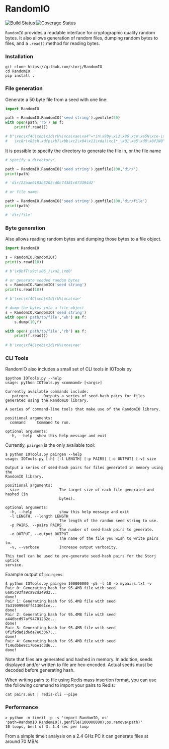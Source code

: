 RandomIO
===============

[![Build Status](https://travis-ci.org/wiggzz/RandomIO.svg)](https://travis-ci.org/wiggzz/RandomIO) [![Coverage Status](https://img.shields.io/coveralls/wiggzz/RandomIO.svg)](https://coveralls.io/r/wiggzz/RandomIO?branch=master)

`RandomIO` provides a readable interface for cryptographic quality random bytes.  It also allows generation of random files, dumping random bytes to files, and a `.read()` method for reading bytes.

### Installation

```
git clone https://github.com/storj/RandomIO
cd RandomIO
pip install .
```

### File generation

Generate a 50 byte file from a seed with one line:

```python
import RandomIO

path = RandomIO.RandomIO('seed string').genfile(50)
with open(path,'rb') as f:
	print(f.read())

# b"\xec\xf4C\xeb\x1d\rU%\xca\xae\xa4^=*in\x90y\x12\x86\xce\xe5N\xce-\x16
#   \xc8r\x83sh\xdfp\xb7\xbb\xc2\x04\x11\xda)\xc1*_\x01\xe5\xd8\x0f}N0"
```

It is possible to specify the directory to generate the file in, or the file name

```python
# specify a directory:

path = RandomIO.RandomIO('seed string').genfile(100,'dir/')
print(path)

# 'dir/22aae6183b5202cd0c74381c673394d2'

# or file name:

path = RandomIO.RandomIO('seed string').genfile(100,'dir/file')
print(path)

# 'dir/file'
```

### Byte generation

Also allows reading random bytes and dumping those bytes to a file object.

```python
import RandomIO

s = RandomIO.RandomIO()
print(s.read(10))

# b'\x8bfT\x9c\x06_)\xa2,\xd0'

# or generate seeded random bytes
s = RandomIO.RandomIO('seed string')
print(s.read(10))

# b'\xec\xf4C\xeb\x1d\rU%\xca\xae'

# dump the bytes into a file object
s = RandomIO.RandomIO('seed string')
with open('path/to/file','wb') as f:
	s.dump(10,f)

with open('path/to/file','rb') as f:
	print(f.read())
	
# b'\xec\xf4C\xeb\x1d\rU%\xca\xae'
```

### CLI Tools

RandomIO also includes a small set of CLI tools in IOTools.py
```
$python IOTools.py --help
usage: python IOTools.py <command> [<args>]

Currently available commands include:
   pairgen       Outputs a series of seed-hash pairs for files generated using the RandomIO library.

A series of command-line tools that make use of the RandomIO library.

positional arguments:
  command     Command to run.

optional arguments:
  -h, --help  show this help message and exit
```

Currently, `pairgen` is the only available tool:
```
$ python IOTools.py pairgen --help
usage: IOTools.py [-h] [-l LENGTH] [-p PAIRS] [-o OUTPUT] [-v] size

Output a series of seed-hash pairs for files generated in memory using the
RandomIO library.

positional arguments:
  size                  The target size of each file generated and hashed (in
                        bytes).

optional arguments:
  -h, --help            show this help message and exit
  -l LENGTH, --length LENGTH
                        The length of the random seed string to use.
  -p PAIRS, --pairs PAIRS
                        The number of seed-hash pairs to generate.
  -o OUTPUT, --output OUTPUT
                        The name of the file you wish to write pairs to.
  -v, --verbose         Increase output verbosity.

This tool can be used to pre-generate seed-hash pairs for the Storj uptick
service.
```

Example output of `pairgens`:
```
$ python IOTools.py pairgen 100000000 -p5 -l 10 -o mypairs.txt -v
Pair 0: Generating hash for 95.4MB file with seed 6a95c93fa9ca92d249d2...
done!
Pair 1: Generating hash for 95.4MB file with seed 7b31909908ff413061ce...
done!
Pair 2: Generating hash for 95.4MB file with seed a440bcd97af94701282c...
done!
Pair 3: Generating hash for 95.4MB file with seed 0f1f9dad1d6da7e03367...
done!
Pair 4: Generating hash for 95.4MB file with seed f146dbbe9c1706e1c3d6...
done!
```

Note that files are generated and hashed in memory. In addition, seeds displayed and/or written to file are hex-encoded. Actual seeds must be decoded before generating hash.

When writing pairs to file using Redis mass insertion format, you can use the following command to import your pairs to Redis:

`cat pairs.out | redis-cli --pipe`

### Performance

```
> python -m timeit -p -s 'import RandomIO, os' 'path=RandomIO.RandomIO().genfile(100000000);os.remove(path)'
10 loops, best of 3: 1.4 sec per loop
```

From a simple timeit analysis on a 2.4 GHz PC it can generate files at around 70 MB/s.
